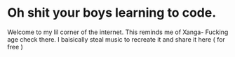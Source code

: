 # Oh shit your boys learning to code. 
Welcome to my lil corner of the internet. 
This reminds me of Xanga- Fucking age check there.
I baisically steal music to recreate it and share it here ( for free )
